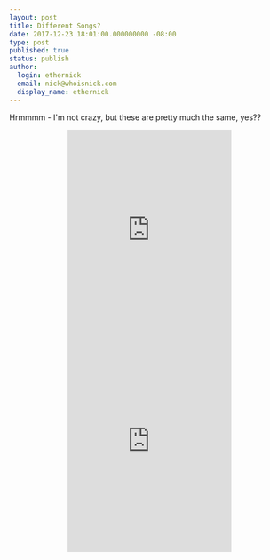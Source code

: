 ```yaml
---
layout: post
title: Different Songs?
date: 2017-12-23 18:01:00.000000000 -08:00
type: post
published: true
status: publish
author:
  login: ethernick
  email: nick@whoisnick.com
  display_name: ethernick
---
```

Hrmmmm - I'm not crazy, but these are pretty much the same, yes??

<center>
<iframe src="https://open.spotify.com/embed/track/6r7dQe9qCH3ag5orO2WnJw" width="295" height="380" frameborder="0" allowtransparency="true"></iframe>
<iframe src="https://open.spotify.com/embed/track/3E6Ydoy1H8ePoigc10Mgsa" width="295" height="380" frameborder="0" allowtransparency="true"></iframe>
</center>
